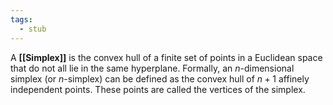 ```yaml
---
tags:
  - stub
---
```


A **[[Simplex]]** is the convex hull of a finite set of points in a Euclidean space that do not all lie in the same hyperplane. Formally, an $n$-dimensional simplex (or $n$-simplex) can be defined as the convex hull of $n + 1$ affinely independent points. These points are called the vertices of the simplex.